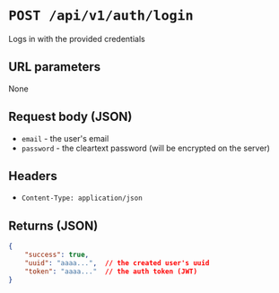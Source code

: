 # `POST /api/v1/auth/login`

Logs in with the provided credentials

## URL parameters
None

## Request body (JSON)
- `email` - the user's email
- `password` - the cleartext password (will be encrypted on the server)

## Headers
- `Content-Type: application/json`

## Returns (JSON)
```json
{
	"success": true,
	"uuid": "aaaa...",  // the created user's uuid
	"token": "aaaa..."  // the auth token (JWT)
}
```
